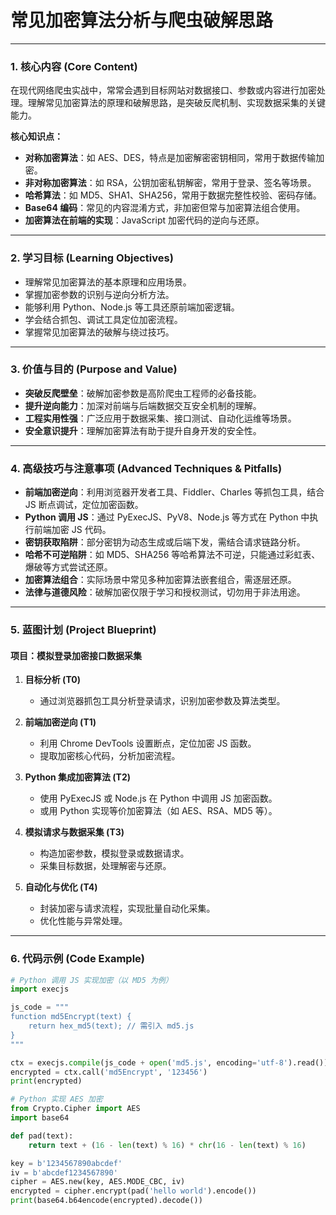 # 常见加密算法分析与爬虫破解思路

---

### 1. 核心内容 (Core Content)

在现代网络爬虫实战中，常常会遇到目标网站对数据接口、参数或内容进行加密处理。理解常见加密算法的原理和破解思路，是突破反爬机制、实现数据采集的关键能力。

**核心知识点：**
- **对称加密算法**：如 AES、DES，特点是加密解密密钥相同，常用于数据传输加密。
- **非对称加密算法**：如 RSA，公钥加密私钥解密，常用于登录、签名等场景。
- **哈希算法**：如 MD5、SHA1、SHA256，常用于数据完整性校验、密码存储。
- **Base64 编码**：常见的内容混淆方式，非加密但常与加密算法组合使用。
- **加密算法在前端的实现**：JavaScript 加密代码的逆向与还原。

---

### 2. 学习目标 (Learning Objectives)

- 理解常见加密算法的基本原理和应用场景。
- 掌握加密参数的识别与逆向分析方法。
- 能够利用 Python、Node.js 等工具还原前端加密逻辑。
- 学会结合抓包、调试工具定位加密流程。
- 掌握常见加密算法的破解与绕过技巧。

---

### 3. 价值与目的 (Purpose and Value)

- **突破反爬壁垒**：破解加密参数是高阶爬虫工程师的必备技能。
- **提升逆向能力**：加深对前端与后端数据交互安全机制的理解。
- **工程实用性强**：广泛应用于数据采集、接口测试、自动化运维等场景。
- **安全意识提升**：理解加密算法有助于提升自身开发的安全性。

---

### 4. 高级技巧与注意事项 (Advanced Techniques & Pitfalls)

- **前端加密逆向**：利用浏览器开发者工具、Fiddler、Charles 等抓包工具，结合 JS 断点调试，定位加密函数。
- **Python 调用 JS**：通过 PyExecJS、PyV8、Node.js 等方式在 Python 中执行前端加密 JS 代码。
- **密钥获取陷阱**：部分密钥为动态生成或后端下发，需结合请求链路分析。
- **哈希不可逆陷阱**：如 MD5、SHA256 等哈希算法不可逆，只能通过彩虹表、爆破等方式尝试还原。
- **加密算法组合**：实际场景中常见多种加密算法嵌套组合，需逐层还原。
- **法律与道德风险**：破解加密仅限于学习和授权测试，切勿用于非法用途。

---

### 5. 蓝图计划 (Project Blueprint)

#### 项目：模拟登录加密接口数据采集

1. **目标分析 (T0)**
    - 通过浏览器抓包工具分析登录请求，识别加密参数及算法类型。

2. **前端加密逆向 (T1)**
    - 利用 Chrome DevTools 设置断点，定位加密 JS 函数。
    - 提取加密核心代码，分析加密流程。

3. **Python 集成加密算法 (T2)**
    - 使用 PyExecJS 或 Node.js 在 Python 中调用 JS 加密函数。
    - 或用 Python 实现等价加密算法（如 AES、RSA、MD5 等）。

4. **模拟请求与数据采集 (T3)**
    - 构造加密参数，模拟登录或数据请求。
    - 采集目标数据，处理解密与还原。

5. **自动化与优化 (T4)**
    - 封装加密与请求流程，实现批量自动化采集。
    - 优化性能与异常处理。

---

### 6. 代码示例 (Code Example)

```python
# Python 调用 JS 实现加密（以 MD5 为例）
import execjs

js_code = """
function md5Encrypt(text) {
    return hex_md5(text); // 需引入 md5.js
}
"""

ctx = execjs.compile(js_code + open('md5.js', encoding='utf-8').read())
encrypted = ctx.call('md5Encrypt', '123456')
print(encrypted)
```

```python
# Python 实现 AES 加密
from Crypto.Cipher import AES
import base64

def pad(text):
    return text + (16 - len(text) % 16) * chr(16 - len(text) % 16)

key = b'1234567890abcdef'
iv = b'abcdef1234567890'
cipher = AES.new(key, AES.MODE_CBC, iv)
encrypted = cipher.encrypt(pad('hello world').encode())
print(base64.b64encode(encrypted).decode())


